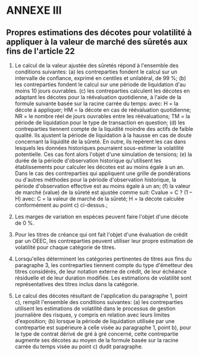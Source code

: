 # ANNEXE III

## Propres estimations des décotes pour volatilité à appliquer à la valeur de marché des sûretés aux fins de l'article 22

1. Le calcul de la valeur ajustée des sûretés répond à l'ensemble des conditions suivantes: (a) les contreparties fondent le calcul sur un intervalle de confiance, exprimé en centiles et unilatéral, de 99 %; (b) les contreparties fondent le calcul sur une période de liquidation d'au moins 10 jours ouvrables. (c) les contreparties calculent les décotes en adaptant les décotes pour la réévaluation quotidienne, à l'aide de la formule suivante basée sur la racine carrée du temps: avec: H = la décote à appliquer; HM = la décote en cas de réévaluation quotidienne; NR = le nombre réel de jours ouvrables entre les réévaluations; TM = la période de liquidation pour le type de transaction en question; (d) les contreparties tiennent compte de la liquidité moindre des actifs de faible qualité. Ils ajustent la période de liquidation à la hausse en cas de doute concernant la liquidité de la sûreté. En outre, ils repèrent les cas dans lesquels les données historiques pourraient sous-estimer la volatilité potentielle. Ces cas font alors l'objet d'une simulation de tensions; (e) la durée de la période d'observation historique qu'utilisent les établissements pour calculer les décotes est au moins égale à un an. Dans le cas des contreparties qui appliquent une grille de pondérations ou d'autres méthodes pour la période d'observation historique, la période d'observation effective est au moins égale à un an; (f) la valeur de marché (value) de la sûreté est ajustée comme suit: Cvalue = C ? (1 – H) avec: C = la valeur de marché de la sûreté; H = la décote calculée conformément au point c) ci-dessus.;

2. Les marges de variation en espèces peuvent faire l'objet d'une décote de 0 %.

3. Pour les titres de créance qui ont fait l'objet d'une évaluation de crédit par un OEEC, les contreparties peuvent utiliser leur propre estimation de volatilité pour chaque catégorie de titres.

4. Lorsqu'elles déterminent les catégories pertinentes de titres aux fins du paragraphe 3, les contreparties tiennent compte du type d'émetteur des titres considérés, de leur notation externe de crédit, de leur échéance résiduelle et de leur duration modifiée. Les estimations de volatilité sont représentatives des titres inclus dans la catégorie.

5. Le calcul des décotes résultant de l'application du paragraphe 1, point c), remplit l'ensemble des conditions suivantes: (a) les contreparties utilisent les estimations de volatilité dans le processus de gestion journalière des risques, y compris en relation avec leurs limites d'exposition; (b) lorsque la période de liquidation utilisée par une contrepartie est supérieure à celle visée au paragraphe 1, point b), pour le type de contrat dérivé de gré à gré concerné, cette contrepartie augmente ses décotes au moyen de la formule basée sur la racine carrée du temps visée au point c) dudit paragraphe.


